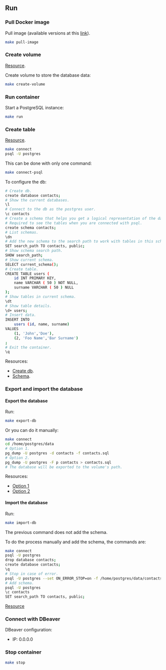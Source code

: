 ## Run

### Pull Docker image

Pull image (available versions at this [link](https://hub.docker.com/_/postgres/)).

```bash
make pull-image
```

### Create volume

[Resource](https://rhiyo.github.io/post/2021-4-21-running-postgres-in-docker-container-with-mounted-volume/).

Create volume to store the database data:

```bash
make create-volume
```

### Run container

Start a PostgreSQL instance:

```bash
make run
```

### Create table

[Resource](https://phoenixnap.com/kb/deploy-postgresql-on-docker).

```bash
make connect
psql -U postgres
```

This can be done with only one command:

```bash
make connect-psql
```

To configure the db:

```bash
# Create db.
create database contacts;
# Show the current databases.
\l
# Connect to the db as the postgres user.
\c contacts
# Create a schema that helps you get a logical representation of the database structure.
# Required to see the tables when you are connected with psql.
create schema contacts;
# List schemas.
\dn
# Add the new schema to the search path to work with tables in this schema without specifying the schema name.
SET search_path TO contacts, public;
# Show schema search path.
SHOW search_path;
# Show current schema.
SELECT current_schema();
# Create table.
CREATE TABLE users (
	id INT PRIMARY KEY,
	name VARCHAR ( 50 ) NOT NULL,
	surname VARCHAR ( 50 ) NULL
);
# Show tables in current schema.
\dt
# Show table details.
\d+ users;
# Insert data.
INSERT INTO
    users (id, name, surname)
VALUES
    (1, 'John','Doe'),
    (2, 'Foo Name','Bar Surname')
;
# Exit the container.
\q
```

Resources:
- [Create db](https://www.postgresqltutorial.com/postgresql-administration/postgresql-create-database/).
- [Schema](https://www.postgresqltutorial.com/postgresql-administration/postgresql-schema/).

### Export and import the database

#### Export the database

Run:

```bash
make export-db
```

Or you can do it manually:

```bash
make connect
cd /home/postgres/data
# Option 1.
pg_dump -U postgres -d contacts -f contacts.sql
# Option 2.
pg_dump -U postgres -F p contacts > contacts.sql
# The database will be exported to the volume's path.
```

Resources:

- [Option 1](https://www.postgresqltutorial.com/postgresql-administration/postgresql-copy-database/)
- [Option 2](https://www.postgresqltutorial.com/postgresql-administration/postgresql-backup-database/)

#### Import the database

Run:

```bash
make import-db
```

The previous command does not add the schema.

To do the process manually and add the schema, the commands are:

```bash
make connect
psql -U postgres
drop database contacts;
create database contacts;
\q
# Stop in case of error.
psql -U postgres --set ON_ERROR_STOP=on -f /home/postgres/data/contacts.sql contacts
# Add schema.
psql -U postgres
\c contacts
SET search_path TO contacts, public;
```

[Resource](https://www.postgresqltutorial.com/postgresql-administration/postgresql-restore-database/)

### Connect with DBeaver

DBeaver configuration:

- IP: 0.0.0.0

### Stop container

```bash
make stop
```

